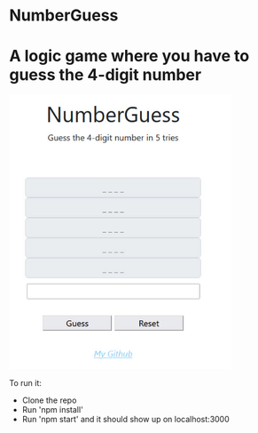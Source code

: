 # NumberGuess
# A logic game where you have to guess the 4-digit number
<img src="numberGuess.jpg" alt="drawing" width="400"/>



To run it:
  -  Clone the repo
  -  Run 'npm install'
  -  Run 'npm start' and it should show up on localhost:3000

